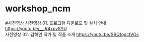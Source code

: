 # workshop_ncm

#사전영상
      사전영상 01. 프로그램 다운로드 및 설치 안내 https://youtu.be/__Jr4xpvSYU       
      사전영상 02. 김해인 작가 및 작품 소개 https://youtu.be/SBQfogctVOs 

